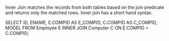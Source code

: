 Inner Join matches the records from both tables based on the join predicate and returns only the matched rows. Inner join has a short hand syntax.



SELECT ID, ENAME, E.COMPID AS E_COMPID, C.COMPID AS C_COMPID, MODEL 
FROM Employee E INNER JOIN Computer C ON E.COMPID = C.COMPID;